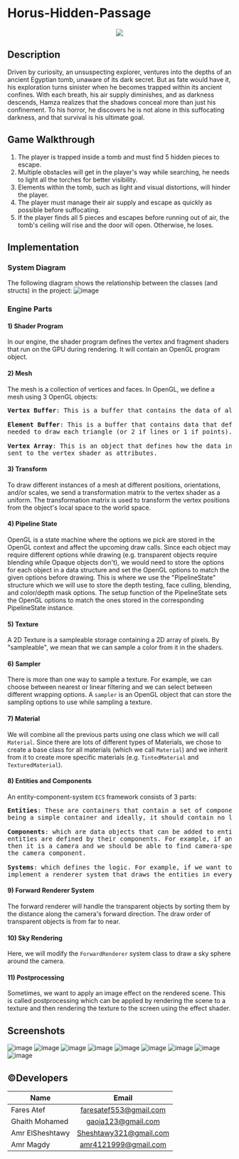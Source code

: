 ﻿# Horus-Hidden-Passage
<p align="center">
  <img src="https://github.com/user-attachments/assets/d0bda74d-831a-4321-bbe9-d1f179e80550">
</p>

## Description
Driven by curiosity, an unsuspecting explorer, ventures into the depths of
an ancient Egyptian tomb, unaware of its dark secret. But as fate would have it, his
exploration turns sinister when he becomes trapped within its ancient confines. With each
breath, his air supply diminishes, and as darkness descends, Hamza realizes that the
shadows conceal more than just his confinement. To his horror, he discovers he is not
alone in this suffocating darkness, and that survival is his ultimate goal.

## Game Walkthrough
1) The player is trapped inside a tomb and must find 5 hidden pieces to escape.
2) Multiple obstacles will get in the player's way while searching, he needs to light all the torches for better visibility.
3) Elements within the tomb, such as light and visual distortions, will hinder the player.
4) The player must manage their air supply and escape as quickly as possible before suffocating.
5) If the player finds all 5 pieces and escapes before running out of air, the tomb's ceiling will rise and the door will open. Otherwise, he loses.

## Implementation
### System Diagram
The following diagram shows the relationship between the classes (and structs) in the project:
![image](https://github.com/user-attachments/assets/57179120-164f-4eb0-b9bb-0f42c520e4cb)

### Engine Parts
#### 1) Shader Program
In our engine, the shader program defines the vertex and fragment shaders that run on the GPU during
rendering. It will contain an OpenGL program object.

#### 2) Mesh
The mesh is a collection of vertices and faces. In OpenGL, we define a mesh using 3 OpenGL objects:
<pre>
<strong>Vertex Buffer</strong>: This is a buffer that contains the data of all the vertices.
  
<strong>Element Buffer</strong>: This is a buffer that contains data that defines the indices of the 3 vertices
needed to draw each triangle (or 2 if lines or 1 if points).

<strong>Vertex Array</strong>: This is an object that defines how the data in the vertex buffer is interpreted and
sent to the vertex shader as attributes.
</pre>

#### 3) Transform
To draw different instances of a mesh at different positions, orientations, and/or scales, we send a
transformation matrix to the vertex shader as a uniform. The transformation matrix is used to transform
the vertex positions from the object's local space to the world space.

#### 4) Pipeline State
OpenGL is a state machine where the options we pick are stored in the OpenGL context and affect the
upcoming draw calls. Since each object may require different options while drawing (e.g. transparent
objects require blending while Opaque objects don't), we would need to store the options for each object
in a data structure and set the OpenGL options to match the given options before drawing.
This is where we use the "PipelineState" structure which we will use to store the depth testing, face culling,
blending, and color/depth mask options. The setup function of the PipelineState sets the OpenGL options
to match the ones stored in the corresponding PipelineState instance.

#### 5) Texture
A 2D Texture is a sampleable storage containing a 2D array of pixels. By "sampleable", we mean that we can
sample a color from it in the shaders.

#### 6) Sampler
There is more than one way to sample a texture. For example, we can choose between nearest or linear
filtering and we can select between different wrapping options. A `sampler` is an OpenGL object that can
store the sampling options to use while sampling a texture.

#### 7) Material
We will combine all the previous parts using one class which we will call `Material`.
Since there are lots of different types of Materials, we chose to create a base class for all materials (which
we call `Material`) and we inherit from it to create more specific materials (e.g. `TintedMaterial` and
`TexturedMaterial`).

#### 8) Entities and Components
An entity-component-system `ECS` framework consists of 3 parts:
<pre>
<strong>Entities</strong>: These are containers that contain a set of components. An entity does nothing more than
being a simple container and ideally, it should contain no logic of its own.
  
<strong>Components</strong>: which are data objects that can be added to entities. The roles and the data of the
entities are defined by their components. For example, if an entity contains a camera component,
then it is a camera and we should be able to find camera-specific data (e.g. field of view angle) inside
the camera component.
  
<strong>Systems</strong>: which defines the logic. For example, if we want to render a set of entities, we should
implement a renderer system that draws the entities in every frame.
</pre>

#### 9) Forward Renderer System
The forward renderer will handle the transparent objects by sorting them by the distance along
the camera's forward direction. The draw order of transparent objects is from far to near.

#### 10) Sky Rendering
Here, we will modify the `ForwardRenderer` system class to draw a sky sphere around the camera.

#### 11) Postprocessing
Sometimes, we want to apply an image effect on the rendered scene. This is called postprocessing which
can be applied by rendering the scene to a texture and then rendering the texture to the screen using the
effect shader.

## Screenshots
![image](https://github.com/user-attachments/assets/0d5ca402-10c4-4453-a62f-29df6ff0787d)
![image](https://github.com/user-attachments/assets/71dfb2eb-7388-4df6-b47c-66c7bbdd3fbe)
![image](https://github.com/user-attachments/assets/bd444cfc-a831-460a-a330-172d50a2d89b)
![image](https://github.com/user-attachments/assets/d3d82fd3-1ece-4cac-928e-c720f3b21df9)
![image](https://github.com/user-attachments/assets/3c3ac84f-c1a5-4037-8328-0b65d382df41)
![image](https://github.com/user-attachments/assets/20a3e46d-207c-4524-8a24-93ec54ec549d)
![image](https://github.com/user-attachments/assets/3425c0c4-29b4-41ef-a39d-4e5a090c8af1)
![image](https://github.com/user-attachments/assets/465197b8-98ec-4e22-b5f3-d946c7f82b12)
![image](https://github.com/user-attachments/assets/9d2b78b6-20dc-4bdf-be38-e97b4bd895b9)

## ©️Developers

| Name                 |         Email          |
|----------------------|:----------------------:|
| Fares Atef           | faresatef553@gmail.com |
| Ghaith Mohamed       |  gaoia123@gmail.com    |
| Amr ElSheshtawy      | Sheshtawy321@gmail.com |
| Amr Magdy            |  amr4121999@gmail.com  |
